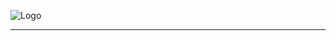 
![Logo](https://github.com/iscosmos/iscosmos/blob/main/logo.png?raw=true)

________________________________________________________________
